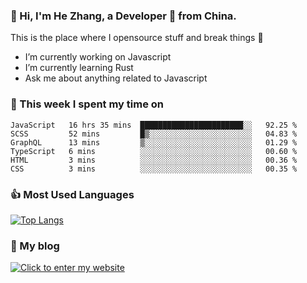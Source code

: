 ### 👋 Hi, I'm He Zhang, a Developer 🚀 from China.

This is the place where I opensource stuff and break things :rofl:

- I’m currently working on Javascript
- I’m currently learning Rust
- Ask me about anything related to Javascript

### 💪 This week I spent my time on 
<!--START_SECTION:waka-->

```text
JavaScript   16 hrs 35 mins  ███████████████████████░░   92.25 %
SCSS         52 mins         █▒░░░░░░░░░░░░░░░░░░░░░░░   04.83 %
GraphQL      13 mins         ▒░░░░░░░░░░░░░░░░░░░░░░░░   01.29 %
TypeScript   6 mins          ░░░░░░░░░░░░░░░░░░░░░░░░░   00.60 %
HTML         3 mins          ░░░░░░░░░░░░░░░░░░░░░░░░░   00.36 %
CSS          3 mins          ░░░░░░░░░░░░░░░░░░░░░░░░░   00.35 %
```

<!--END_SECTION:waka-->

### 👍 Most Used Languages
[![Top Langs](https://github-readme-stats.vercel.app/api/top-langs/?username=zhanghecool&layout=compact)](https://zhanghe.cool)

### 🌈 My blog 
[![Click to enter my website](https://cdn.jsdelivr.net/gh/zhanghecool/assets/images/gif/zhanghecools.gif)](https://zhanghe.cool)
